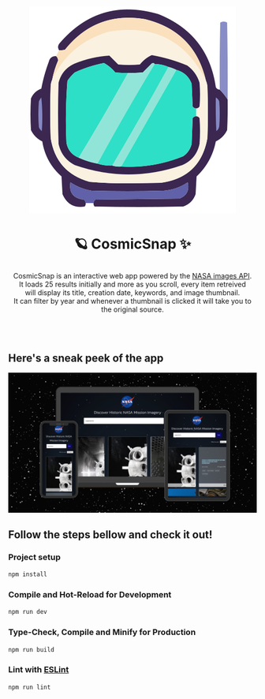 <p align="center">
    <img src="/public/logo.svg" alt="Alt text" title="CosmicSnap logo">
</p>


<h1><p align="center"> 🪐 CosmicSnap ✨ </p></h1>
<p align="center">
    CosmicSnap is an interactive web app powered by the <a href="https://images-api.nasa.gov/search">NASA images API</a>.
<br>
It loads 25 results initially and more as you scroll, every item retreived 
<br>
will display its title, creation date, keywords, and image thumbnail.
<br>
It can filter by year and whenever a thumbnail is clicked it will take you to the original source.
</p>

<br>
<br>

## Here's a sneak peek of the app
<p align="center">
    <img src="/public/mockup.png" alt="Alt text" title="Web App Mockup">
</p>

## Follow the steps bellow and check it out!

### Project setup

```sh
npm install
```

### Compile and Hot-Reload for Development

```sh
npm run dev
```

### Type-Check, Compile and Minify for Production

```sh
npm run build
```

### Lint with [ESLint](https://eslint.org/)

```sh
npm run lint
```
